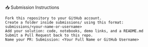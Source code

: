📥 Submission Instructions

    Fork this repository to your GitHub account.
    Create a folder inside submissions/ using this format:
    submissions/<your-name-or-username>
    Add your solution: code, notebooks, demo links, and a README.md
    Submit a Pull Request back to this repo.
    Name your PR: Submission: <Your Full Name or GitHub Username>
 